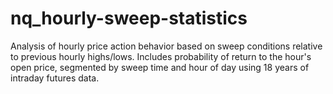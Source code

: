 # nq_hourly-sweep-statistics
Analysis of hourly price action behavior based on sweep conditions relative to previous hourly highs/lows. Includes probability of return to the hour's open price, segmented by sweep time and hour of day using 18 years of intraday futures data.
